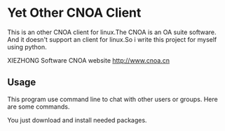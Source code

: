 # Yet Other CNOA Client

This is an other CNOA client for linux.The CNOA is an OA suite software.
And it doesn't support an client for linux.So i write this project for myself using python.

XIEZHONG Software CNOA website http://www.cnoa.cn

## Usage
This program use command line to chat with other users or groups.
Here are some commands.

You just download and install needed packages.


